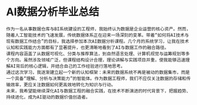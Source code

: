 # AI数据分析毕业总结
    作为一名从事数据仓库与BI系统建设的工程师，我始终认为数据是企业运营的核心资产。然而，随着人工智能技术的飞速发展，传统数据体系正在迎来一场深刻的变革。带着“如何将AI技术与现有数据工作结合”的目标，我选择参加本次AI数据分析课程。几个月的系统学习，让我在技术认知和实践能力方面都有了显著提升，也更清晰地看到了AI与数据工作的融合路径。
    课程内容涵盖了从数据可视化、分类与推荐算法，到自然语言处理、计算机视觉与运筹规划等多个方向。虽然涉及领域广泛，但课程结构设计合理，理论讲解与实践项目并重，使我能够迅速理解AI背后的核心逻辑，并结合自己的工作经验进行落地思考。
    通过这次学习，我逐渐建立起一个新的认知框架：未来的数据系统不再是被动的数据集市，而是一个具备“理解、分析与决策能力”的智能体。作为数据工程师，我们不应仅关注数据的存储和传输效率，更应关注数据如何更高效地转化为知识与行动。
    未来，我希望能继续深化AI与数据工程的融合实践，在技术不断演进的时代背景下，把握趋势、持续进化，成为AI驱动的数据价值创造者。
